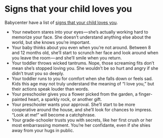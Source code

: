 # Signs that your child loves you

Babycenter have a list of [signs that your child loves you](http://www.babycenter.com/0_big-story-how-love-blossoms-between-you-and-your-child_1417762.bc?articleId=1417762&page=6#articlesection0).

- Your newborn stares into your eyes — she’s actually working hard to memorize your face. She doesn’t understand anything else about the world, but she knows you’re important.
- Your baby thinks about you even when you’re not around. Between 8 and 12 months old, she’ll start to scrunch her face and look around when you leave the room — and she’ll smile when you return.
- Your toddler throws wicked tantrums. Nope, those screaming fits don’t mean she’s stopped loving you. She wouldn’t be so hurt and angry if she didn’t trust you so deeply.
- Your toddler runs to you for comfort when she falls down or feels sad. Kids this age may not truly understand the meaning of “I love you,” but their actions speak louder than words.
- Your preschooler gives you a flower picked from the garden, a finger-painted heart, a sparkly rock, or another gift.
- Your preschooler wants your approval. She’ll start to be more cooperative around the house, and she’ll look for chances to impress. “Look at me!” will become a catchphrase.
- Your grade-schooler trusts you with secrets, like her first crush or her most embarrassing moment. You’re her confidante, even if she shies away from your hugs in public.

